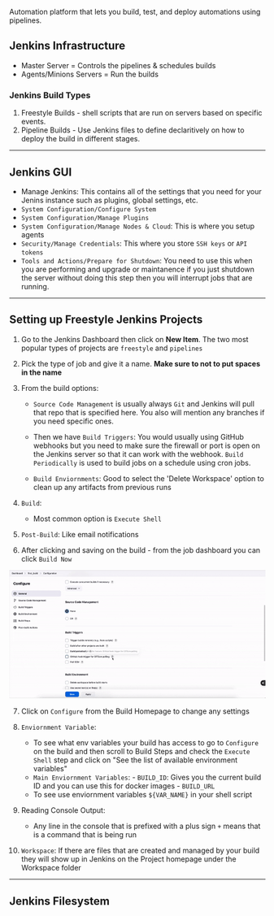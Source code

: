 Automation platform that lets you build, test, and deploy automations using pipelines.

## Jenkins Infrastructure 
- Master Server = Controls the pipelines & schedules builds
- Agents/Minions Servers = Run the builds 

### Jenkins Build Types
1. Freestyle Builds - shell scripts that are run on servers based on specific events.
2. Pipeline Builds - Use Jenkins files to define declaritively on how to deploy the build in different stages.

---

## Jenkins GUI
- Manage Jenkins: This contains all of the settings that you need for your Jenins instance such as plugins, global settings, etc.
- `System Configuration/Configure System`
- `System Configuration/Manage Plugins`
- `System Configuration/Manage Nodes & Cloud`: This is where you setup agents
- `Security/Manage Credentials`: This where you store `SSH keys` or `API tokens`
-  `Tools and Actions/Prepare for Shutdown`: You need to use this when you are performing and upgrade or maintanence if you just shutdown the server without doing this step then you will interrupt jobs that are running. 

---

## Setting up Freestyle Jenkins Projects
1. Go to the Jenkins Dashboard then click on  **New Item**. The two most popular types of projects are `freestyle` and `pipelines`

2. Pick the type of job and give it a name. **Make sure to not to put spaces in the name**

3. From the build options: 

      - `Source Code Management` is usually always `Git` and Jenkins will pull that repo that is specified here. You also will mention any branches if you need specific ones. 

      - Then we have `Build Triggers`: You would usually using GitHub webhooks but you need to make sure the firewall or port is open on the Jenkins server so that it can work with the webhook. `Build Periodically` is used to build jobs on a schedule using cron jobs. 

      - `Build Enviornments`: Good to select the 'Delete Workspace' option to clean up any artifacts from previous runs

4. `Build`:
      - Most common option is `Execute Shell`

5. `Post-Build`: Like email notifications

6. After clicking and saving on the build - from the job dashboard you can click `Build Now`

![Freestyle Jenkins Build GIF](images/first-job.gif)

7. Click on `Configure` from the Build Homepage to change any settings

8. `Enviornment Variable`:
      - To see what env variables your build has access to go to `Configure` on the build and then scroll to Build Steps and check the `Execute Shell` step and click on "See the list of available environment variables"
      - `Main Enviornment Variables`:
            - `BUILD_ID`: Gives you the current build ID and you can use this for docker images
            - `BUILD_URL`
      - To see use enviornment variables `${VAR_NAME}` in your shell script

9. Reading Console Output:
      - Any line in the console that is prefixed with a plus sign `+` means that is a command that is being run

10. `Workspace`: If there are files that are created and managed by your build they will show up in Jenkins on the Project homepage under the Workspace folder

---

## Jenkins Filesystem
